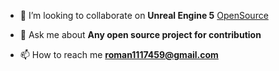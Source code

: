 - 👯 I’m looking to collaborate on **Unreal Engine 5** [OpenSource](Project)

- 💬 Ask me about **Any open source project for contribution**

- 📫 How to reach me **roman1117459@gmail.com**


